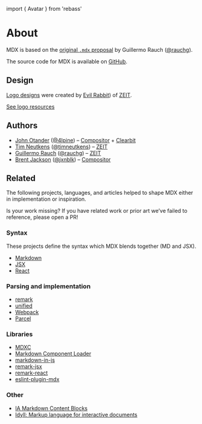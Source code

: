 import { Avatar } from 'rebass'

# About

MDX is based on the [original `.mdx` proposal][idea] by Guillermo Rauch
([@rauchg][rauchg]).

The source code for MDX is available on [GitHub][].

## Design

[Logo designs][design] were created by [Evil Rabbit][]) of [ZEIT][].

[See logo resources][design]

## Authors

*   [John Otander][john] ([@4lpine][4lpine]) – [Compositor][] + [Clearbit][]
*   [Tim Neutkens][tim] ([@timneutkens][timneutkens]) – [ZEIT][]
*   [Guillermo Rauch][guillermo] ([@rauchg][rauchg]) – [ZEIT][]
*   [Brent Jackson][brent] ([@jxnblk][jxnblk]) – [Compositor][]

## Related

The following projects, languages, and articles helped to shape MDX either in
implementation or inspiration.

Is your work missing?
If you have related work or prior art we’ve failed to reference, please open a
PR!

### Syntax

These projects define the syntax which MDX blends together (MD and JSX).

*   [Markdown](https://daringfireball.net/projects/markdown/syntax)
*   [JSX](https://reactjs.org/docs/introducing-jsx.html)
*   [React](https://reactjs.org/)

### Parsing and implementation

*   [remark](https://remark.js.org)
*   [unified](https://unified.js.org)
*   [Webpack](https://webpack.js.org)
*   [Parcel](https://parceljs.com)

### Libraries

*   [MDXC](https://github.com/jamesknelson/mdxc)
*   [Markdown Component Loader](https://github.com/ticky/markdown-component-loader)
*   [markdown-in-js](https://github.com/threepointone/markdown-in-js)
*   [remark-jsx](https://github.com/fazouane-marouane/remark-jsx)
*   [remark-react](https://github.com/mapbox/remark-react)
*   [eslint-plugin-mdx](https://github.com/azz/eslint-plugin-mdx)

### Other

*   [IA Markdown Content Blocks](https://github.com/iainc/Markdown-Content-Blocks)
*   [Idyll: Markup language for interactive documents](https://idyll-lang.org)

[github]: https://github.com/mdx-js/mdx

[design]: https://github.com/mdx-js/design

[idea]: https://spectrum.chat/thread/1021be59-2738-4511-aceb-c66921050b9a

[john]: https://johno.com

[tim]: https://github.com/timneutkens

[guillermo]: https://rauchg.com

[brent]: https://jxnblk.com

[4lpine]: https://twitter.com/4lpine

[rauchg]: https://twitter.com/rauchg

[timneutkens]: https://twitter.com/timneutkens

[jxnblk]: https://twitter.com/jxnblk

[evil rabbit]: https://twitter.com/evilrabbit_

[compositor]: https://compositor.io

[zeit]: https://zeit.co

[clearbit]: https://clearbit.com
